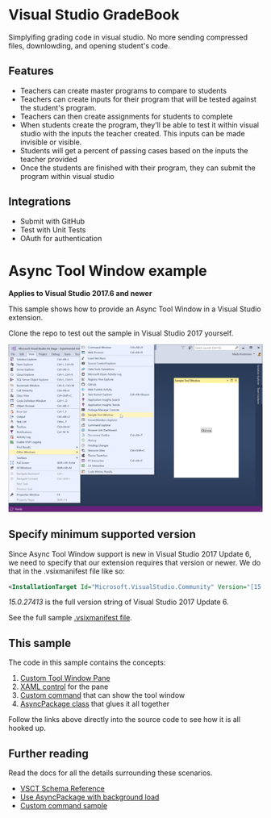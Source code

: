 # Visual Studio GradeBook
Simplyifing grading code in visual studio.  No more sending compressed files, downlowding, and opening student's code.

## Features

- Teachers can create master programs to compare to students
- Teachers can create inputs for their program that will be tested against the student's program.  
- Teachers can then create assignments for students to complete
- When students create the program, they'll be able to test it within visual studio with the inputs the teacher created.  This inputs can be made invisible or visible.
- Students will get a percent of passing cases based on the inputs the teacher provided
- Once the students are finished with their program, they can submit the program within visual studio

## Integrations

- Submit with GitHub
- Test with Unit Tests
- OAuth for authentication

# Async Tool Window example

**Applies to Visual Studio 2017.6 and newer**

This sample shows how to provide an Async Tool Window in a Visual Studio extension.

Clone the repo to test out the sample in Visual Studio 2017 yourself.

![Tool Window](art/tool-window.png)

## Specify minimum supported version
Since Async Tool Window support is new in Visual Studio 2017 Update 6, we need to specify that our extension requires that version or newer. We do that in the .vsixmanifest file like so:

```xml
<InstallationTarget Id="Microsoft.VisualStudio.Community" Version="[15.0.27413, 16.0)" />
```

*15.0.27413* is the full version string of Visual Studio 2017 Update 6.

See the full sample [.vsixmanifest file](src/source.extension.vsixmanifest).

## This sample
The code in this sample contains the concepts:

1. [Custom Tool Window Pane](src/ToolWindows/SampleToolWindow.cs)
2. [XAML control](src/ToolWindows/SampleToolWindowControl.xaml) for the pane
3. [Custom command](src/Commands/ShowToolWindow.cs) that can show the tool window
4. [AsyncPackage class](src/MyPackage.cs) that glues it all together

Follow the links above directly into the source code to see how it is all hooked up.

## Further reading
Read the docs for all the details surrounding these scenarios.

* [VSCT Schema Reference](https://docs.microsoft.com/en-us/visualstudio/extensibility/vsct-xml-schema-reference)
* [Use AsyncPackage with background load](https://docs.microsoft.com/en-us/visualstudio/extensibility/how-to-use-asyncpackage-to-load-vspackages-in-the-background)
* [Custom command sample](https://github.com/madskristensen/CustomCommandSample)